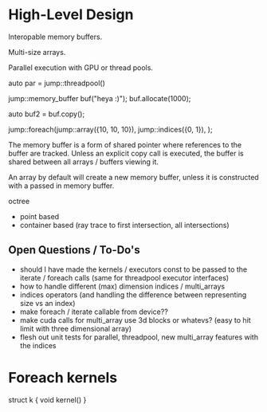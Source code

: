 # High-Level Design
Interopable memory buffers.

Multi-size arrays.

Parallel execution with GPU or thread pools.

auto par = jump::threadpool()

jump::memory_buffer buf("heya :)");
buf.allocate<int>(1000);

auto buf2 = buf.copy();

jump::foreach(jump::array({10, 10, 10}), jump::indices({0, 1}), );

The memory buffer is a form of shared pointer where references to the buffer are tracked.
Unless an explicit copy call is executed, the buffer is shared between all arrays / buffers viewing it.

An array by default will create a new memory buffer, unless it is constructed with a passed in memory buffer.

octree 
- point based
- container based (ray trace to first intersection, all intersections)

## Open Questions / To-Do's
- should I have made the kernels / executors const to be passed to the iterate / foreach calls (same for threadpool executor interfaces)
- how to handle different (max) dimension indices / multi_arrays
- indices operators (and handling the difference between representing size vs an index)
- make foreach / iterate callable from device??
- make cuda calls for multi_array use 3d blocks or whatevs? (easy to hit limit with three dimensional array)
- flesh out unit tests for parallel, threadpool, new multi_array features with the indices

# Foreach kernels
struct k {
    void kernel()
}
